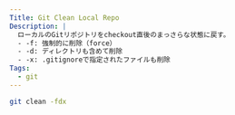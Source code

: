```yaml
---
Title: Git Clean Local Repo
Description: |
  ローカルのGitリポジトリをcheckout直後のまっさらな状態に戻す。
  - -f: 強制的に削除（force）
  - -d: ディレクトリも含めて削除
  - -x: .gitignoreで指定されたファイルも削除
Tags:
  - git
---
```


```bash
git clean -fdx
```
